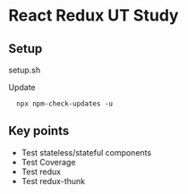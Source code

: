 # React  Redux  UT Study

## Setup
setup.sh

Update
```
  npx npm-check-updates -u
```


## Key points
- Test stateless/stateful components 
- Test Coverage
- Test redux
- Test redux-thunk

